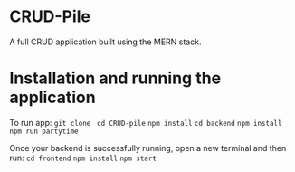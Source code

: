 # CRUD-Pile
A full CRUD application built using the MERN stack.

# Installation and running the application
To run app: 
```git clone ```
```cd CRUD-pile```
```npm install```
```cd backend```
```npm install```
```npm run partytime```

Once your backend is successfully running, open a new terminal and then run:
```cd frontend```
```npm install```
```npm start```
